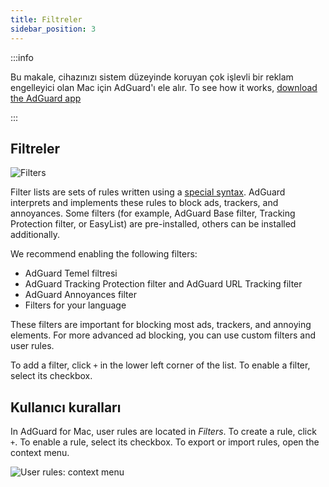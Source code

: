 ```yaml
---
title: Filtreler
sidebar_position: 3
---
```


:::info

Bu makale, cihazınızı sistem düzeyinde koruyan çok işlevli bir reklam engelleyici olan Mac için AdGuard'ı ele alır. To see how it works, [download the AdGuard app](https://agrd.io/download-kb-adblock)

:::

## Filtreler

![Filters](https://cdn.adtidy.org/content/kb/ad_blocker/mac/filters.png)

Filter lists are sets of rules written using a [special syntax](/general/ad-filtering/create-own-filters). AdGuard interprets and implements these rules to block ads, trackers, and annoyances. Some filters (for example, AdGuard Base filter, Tracking Protection filter, or EasyList) are pre-installed, others can be installed additionally.

We recommend enabling the following filters:

- AdGuard Temel filtresi
- AdGuard Tracking Protection filter and AdGuard URL Tracking filter
- AdGuard Annoyances filter
- Filters for your language

These filters are important for blocking most ads, trackers, and annoying elements. For more advanced ad blocking, you can use custom filters and user rules.

To add a filter, click `+` in the lower left corner of the list. To enable a filter, select its checkbox.

## Kullanıcı kuralları

In AdGuard for Mac, user rules are located in _Filters_. To create a rule, click `+`. To enable a rule, select its checkbox. To export or import rules, open the context menu.

![User rules: context menu](https://cdn.adtidy.org/content/kb/ad_blocker/mac/rules.png)
